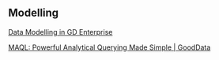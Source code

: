 
## Modelling

[Data Modelling in GD Enterprise](https://help.gooddata.com/doc/enterprise/en/data-integration/data-modeling-in-gooddata)

[MAQL: Powerful Analytical Querying Made Simple | GoodData](https://www.gooddata.com/blog/maql-powerful-analytical-querying-made-simple/)

